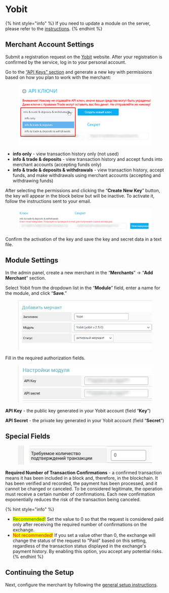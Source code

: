 # Yobit

{% hint style="info" %}
If you need to update a module on the server, please refer to the [instructions](https://premium.gitbook.io/main/osnovnye-nastroiki/faq/obnovlenie-failov-skripta-na-servere/kak-obnovit-faily-na-servere#moduli-merchantov-i-avtovyplat).
{% endhint %}

## Merchant Account Settings

Submit a registration request on the [Yobit](https://yobit.net/) website. After your registration is confirmed by the service, log in to your personal account.

Go to the [“API Keys” section](https://yobit.net/ru/api/keys/) and generate a new key with permissions based on how you plan to work with the merchant:

<figure><img src="../../../.gitbook/assets/image (1407)_eng.png" alt="" width="563"><figcaption></figcaption></figure>

* **info only** - view transaction history only (not used)
* **info & trade & deposits** - view transaction history and accept funds into merchant accounts (accepting funds only)
* **info & trade & deposits & withdrawals** - view transaction history, accept funds, and make withdrawals using merchant accounts (accepting and withdrawing funds)

After selecting the permissions and clicking the “**Create New Key**” button, the key will appear in the block below but will be inactive. To activate it, follow the instructions sent to your email.

<figure><img src="../../../.gitbook/assets/image (1408)_eng.png" alt=""><figcaption></figcaption></figure>

Confirm the activation of the key and save the key and secret data in a text file.

## Module Settings

In the admin panel, create a new merchant in the “**Merchants**” -> “**Add Merchant**” section.

Select Yobit from the dropdown list in the “**Module**” field, enter a name for the module, and click “**Save**.”

<figure><img src="../../../.gitbook/assets/image (1409)_eng.png" alt="" width="533"><figcaption></figcaption></figure>

Fill in the required authorization fields.

<figure><img src="../../../.gitbook/assets/image (1410)_eng.png" alt="" width="453"><figcaption></figcaption></figure>

**API Key** - the public key generated in your Yobit account (field “**Key**”)

**API Secret** - the private key generated in your Yobit account (field “**Secret**”)

## Special Fields

<figure><img src="../../../.gitbook/assets/image (1350)_eng.png" alt=""><figcaption></figcaption></figure>

**Required Number of Transaction Confirmations** - a confirmed transaction means it has been included in a block and, therefore, in the blockchain. It has been verified and recorded, the payment has been processed, and it cannot be changed or canceled. To be considered legitimate, the operation must receive a certain number of confirmations. Each new confirmation exponentially reduces the risk of the transaction being canceled.

{% hint style="info" %}
* <mark style="color:green;">Recommended!</mark> Set the value to 0 so that the request is considered paid only after receiving the required number of confirmations on the exchange.
* <mark style="color:red;">Not recommended!</mark> If you set a value other than 0, the exchange will change the status of the request to "Paid" based on this setting, regardless of the transaction status displayed in the exchange's payment history. By enabling this option, you accept any potential risks.
{% endhint %}

## Continuing the Setup

Next, configure the merchant by following the [general setup instructions](https://premium.gitbook.io/rukovodstvo-polzovatelya/osnovnye-nastroiki/merchanty-i-avtovyplaty/merchanty/obshie-nastroiki-merchantov).